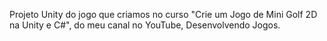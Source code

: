 Projeto Unity do jogo que criamos no curso "Crie um Jogo de Mini Golf 2D na Unity e C#", do meu canal no YouTube, Desenvolvendo Jogos.
